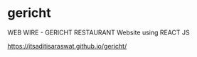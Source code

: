 # gericht
WEB WIRE - GERICHT RESTAURANT Website using REACT JS

https://itsaditisaraswat.github.io/gericht/
